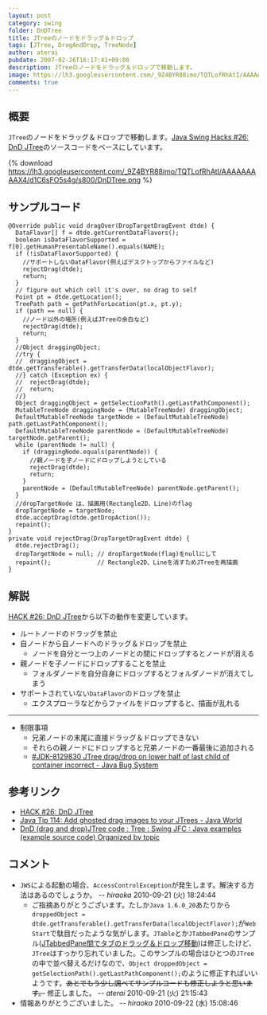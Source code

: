 ```yaml
---
layout: post
category: swing
folder: DnDTree
title: JTreeのノードをドラッグ＆ドロップ
tags: [JTree, DragAndDrop, TreeNode]
author: aterai
pubdate: 2007-02-26T16:17:41+09:00
description: JTreeのノードをドラッグ＆ドロップで移動します。
image: https://lh3.googleusercontent.com/_9Z4BYR88imo/TQTLofRhAtI/AAAAAAAAAX4/d1C6sFO5s4g/s800/DnDTree.png
comments: true
---
```

## 概要
`JTree`のノードをドラッグ＆ドロップで移動します。[Java Swing Hacks #26: DnD JTree](http://www.oreilly.co.jp/books/4873112788/)のソースコードをベースにしています。

{% download https://lh3.googleusercontent.com/_9Z4BYR88imo/TQTLofRhAtI/AAAAAAAAAX4/d1C6sFO5s4g/s800/DnDTree.png %}

## サンプルコード
<pre class="prettyprint"><code>@Override public void dragOver(DropTargetDragEvent dtde) {
  DataFlavor[] f = dtde.getCurrentDataFlavors();
  boolean isDataFlavorSupported = f[0].getHumanPresentableName().equals(NAME);
  if (!isDataFlavorSupported) {
    //サポートしないDataFlavor(例えばデスクトップからファイルなど)
    rejectDrag(dtde);
    return;
  }
  // figure out which cell it's over, no drag to self
  Point pt = dtde.getLocation();
  TreePath path = getPathForLocation(pt.x, pt.y);
  if (path == null) {
    //ノード以外の場所(例えばJTreeの余白など)
    rejectDrag(dtde);
    return;
  }
  //Object draggingObject;
  //try {
  //  draggingObject = dtde.getTransferable().getTransferData(localObjectFlavor);
  //} catch (Exception ex) {
  //  rejectDrag(dtde);
  //  return;
  //}
  Object draggingObject = getSelectionPath().getLastPathComponent();
  MutableTreeNode draggingNode = (MutableTreeNode) draggingObject;
  DefaultMutableTreeNode targetNode = (DefaultMutableTreeNode) path.getLastPathComponent();
  DefaultMutableTreeNode parentNode = (DefaultMutableTreeNode) targetNode.getParent();
  while (parentNode != null) {
    if (draggingNode.equals(parentNode)) {
      //親ノードを子ノードにドロップしようとしている
      rejectDrag(dtde);
      return;
    }
    parentNode = (DefaultMutableTreeNode) parentNode.getParent();
  }
  //dropTargetNode は、描画用(Rectangle2D、Line)のflag
  dropTargetNode = targetNode;
  dtde.acceptDrag(dtde.getDropAction());
  repaint();
}
private void rejectDrag(DropTargetDragEvent dtde) {
  dtde.rejectDrag();
  dropTargetNode = null; // dropTargetNode(flag)をnullにして
  repaint();             // Rectangle2D、Lineを消すためJTreeを再描画
}
</code></pre>

## 解説
[HACK #26: DnD JTree](http://www.oreilly.co.jp/books/4873112788/)から以下の動作を変更しています。

- ルートノードのドラッグを禁止
- 自ノードから自ノードへのドラッグ＆ドロップを禁止
    - ノードを自分と一つ上のノードとの間にドロップするとノードが消える
- 親ノードを子ノードにドロップすることを禁止
    - フォルダノードを自分自身にドロップするとフォルダノードが消えてしまう
- サポートされていない`DataFlavor`のドロップを禁止
    - エクスプローラなどからファイルをドロップすると、描画が乱れる

<!-- dummy comment line for breaking list -->

- - - -
- 制限事項
    - 兄弟ノードの末尾に直接ドラッグ＆ドロップできない
    - それらの親ノードにドロップすると兄弟ノードの一番最後に追加される
    - [#JDK-8129830 JTree drag/drop on lower half of last child of container incorrect - Java Bug System](https://bugs.openjdk.java.net/browse/JDK-8129830)

<!-- dummy comment line for breaking list -->

## 参考リンク
- [HACK #26: DnD JTree](http://www.oreilly.co.jp/books/4873112788/)
- [Java Tip 114: Add ghosted drag images to your JTrees - Java World](http://www.javaworld.com/javaworld/javatips/jw-javatip114.html)
- [DnD (drag and drop)JTree code : Tree : Swing JFC : Java examples (example source code) Organized by topic](http://www.java2s.com/Code/Java/Swing-JFC/DnDdraganddropJTreecode.htm)

<!-- dummy comment line for breaking list -->

## コメント
- `JWS`による起動の場合、`AccessControlException`が発生します。解決する方法はあるのでしょうか。 -- *hiraoka* 2010-09-21 (火) 18:24:44
    - ご指摘ありがとうございます。たしか`Java 1.6.0_20`あたりから`droppedObject = dtde.getTransferable().getTransferData(localObjectFlavor);`が`Web Start`で駄目だったような気がします。`JTable`とか`JTabbedPane`のサンプル([JTabbedPane間でタブのドラッグ＆ドロップ移動](http://ateraimemo.com/Swing/DnDExportTabbedPane.html))は修正したけど、`JTree`はすっかり忘れていました。このサンプルの場合はひとつの`JTree`の中で並べ替えるだけなので、`Object droppedObject = getSelectionPath().getLastPathComponent();`のように修正すればいいようです。~~あとでもう少し調べてサンプルコードも修正しようと思います。~~ 修正しました。 -- *aterai* 2010-09-21 (火) 21:15:43
- 情報ありがとうございました。 -- *hiraoka* 2010-09-22 (水) 15:08:46

<!-- dummy comment line for breaking list -->
